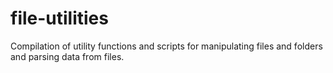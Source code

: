 # file-utilities
Compilation of utility functions and scripts for manipulating files and folders and parsing data from files.
